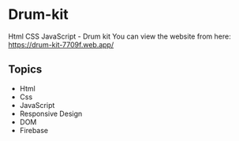 # Drum-kit
Html CSS JavaScript - Drum kit 
You can view the website from here: https://drum-kit-7709f.web.app/

## Topics

- Html
- Css
- JavaScript
- Responsive Design
- DOM 
- Firebase 
